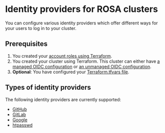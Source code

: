# Identity providers for ROSA clusters

You can configure various identity providers which offer different ways for your users to log in to your cluster.

## Prerequisites

1. You created your [account roles using Terraform](../../examples/create_rosa_cluster/create_rosa_sts_cluster/classic_sts/account_roles/README.md).
1. You created your cluster using Terraform. This cluster can either have [a managed OIDC configuration](../../examples/create_rosa_cluster/create_rosa_sts_cluster/oidc_configuration/cluster_with_managed_oidc_config/README.md) or [an unmanaged OIDC configuration](../../examples/create_rosa_cluster/create_rosa_cluster/create_rosa_sts_cluster/oidc_configuration/cluster_with_unmanaged_oidc_config/README.md).
1. **Optional**: You have configured your [Terraform.tfvars file](../../docs/terraform-vars.md).

## Types of identity providers

The following identity providers are currently supported:

* [GitHub](../../examples/create_identity_provider/github/README.md)
* [GitLab](../../examples/create_identity_provider/gitlab/README.md)
* [Google](../../examples/create_identity_provider/google/README.md)
* [htpasswd](../../examples/create_identity_provider/htpasswd/README.md)
